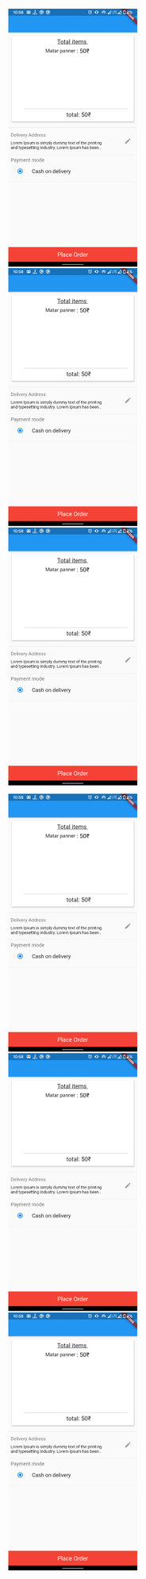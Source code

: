 <p float="left">
  <img src="Screenshot/buy.png" width = "260",height = "300"  />
  <img src="Screenshot/buy.png" width = "260",height = "300"/> 
  <img src="Screenshot/buy.png" width = "260",height = "300" />
</p>
<div height = "50px"> <div>
<p float="left">
  <img src="Screenshot/buy.png" width = "260",height = "300"  />
  <img src="Screenshot/buy.png" width = "260",height = "300"/> 
  <img src="Screenshot/buy.png" width = "260",height = "300" />
</p>
